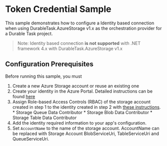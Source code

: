 # Token Credential Sample

This sample demonstrates how to configure a Identity based connection when using DurableTask.AzureStorage v1.x as the orchestration provider for a Durable Task project.

> Note: 
> Identity based connection **is not supported** with .NET framework 4.x with DurableTask.AzureStorage v1.x

## Configuration Prerequisites

Before running this sample, you must

1. Create a new Azure Storage account or reuse an existing one
2. Create your identity in the Azure Portal. Detailed instructions can be found [here](https://learn.microsoft.com/en-us/entra/identity-platform/quickstart-register-app?tabs=certificate)
3. Assign Role-based Access Controls (RBAC) of the storage account created in step 1 to the identity created in step 2 with [these instructions](https://learn.microsoft.com/azure/role-based-access-control/role-assignments-portal-managed-identity#Overview).  
        * Storage Queue Data Contributor
        * Storage Blob Data Contributor
        * Storage Table Data Contributor
4. Add the identity required information to your app's configuration.
5. Set `AccountName` to the name of the storage account. AccountName can be replaced with Storage Account BlobServiceUri, TableServiceUri and QueueServiceUri. 
